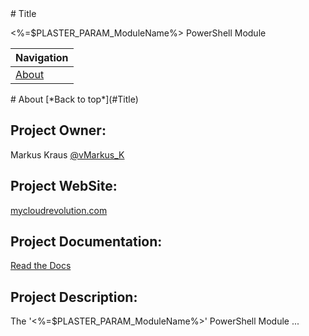 <a name="Title">
# Title

<%=$PLASTER_PARAM_ModuleName%> PowerShell Module

|Navigation|
|-----------------|
|[About](#About)|

<a name="About">
# About
[*Back to top*](#Title)

## Project Owner: 

Markus Kraus [@vMarkus_K](https://twitter.com/vMarkus_K)

## Project WebSite: 
[mycloudrevolution.com](http://mycloudrevolution.com/)

## Project Documentation: 

[Read the Docs](http://readthedocs.io/)

## Project Description:

The '<%=$PLASTER_PARAM_ModuleName%>' PowerShell Module ...

